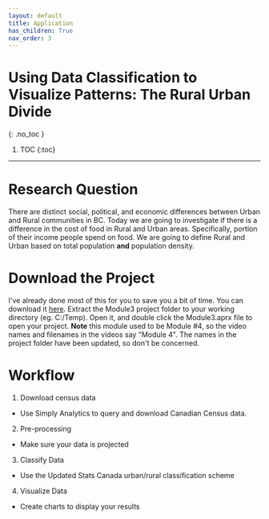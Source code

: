 ```yaml
---
layout: default
title: Application
has_children: True
nav_order: 3
---
```


# Using Data Classification to Visualize Patterns: The Rural Urban Divide
{: .no_toc }

1. TOC
{:toc}

---


# Research Question

There are distinct social, political, and economic differences between Urban and Rural communities in BC.  Today we are going to investigate if there is a difference in the cost of food in Rural and Urban areas.  Specifically, portion of their income people spend on food.   We are going to define Rural and Urban based on total population **and** population density. 

# Download the Project

I've already done most of this for you to save you a bit of time.  You can download it [here](https://raw.githubusercontent.com/June-Skeeter/Module3_GEOS270/main/data/Module3.zip).  Extract the Module3 project folder to your working directory (eg. C:/Temp).  Open it, and double click the Module3.aprx file to open your project. **Note** this module used to be Module #4, so the video names and filenames in the videos say "Module 4".  The names in the project folder have been updated, so don't be concerned.
 
# Workflow

1) Download census data

* Use Simply Analytics to query and download Canadian Census data.

2) Pre-processing

* Make sure your data is projected

3) Classify Data

* Use the Updated Stats Canada urban/rural classification scheme

4) Visualize Data

* Create charts to display your results





